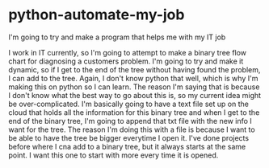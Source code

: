 # python-automate-my-job
I'm going to try and make a program that helps me with my IT job

I work in IT currently, so I'm going to attempt to make a binary tree flow chart for diagnosing a customers problem.
I'm going to try and make it dynamic, so if I get to the end of the tree without having found the problem, I can add to the
tree. Again, I don't know python that well, which is why I'm making this on python so I can learn. The reason I'm saying that
is because I don't know what the best way to go about this is, so my current idea might be over-complicated. I'm basically going
to have a text file set up on the cloud that holds all the information for this binary tree and when I get to the end of the binary
tree, I'm going to append that txt file with the new info I want for the tree. The reason I'm doing this with a file is because
I want to be able to have the tree be bigger everytime I open it. I've done projects before where I cna add to a binary tree,
but it always starts at the same point. I want this one to start with more every time it is opened.
